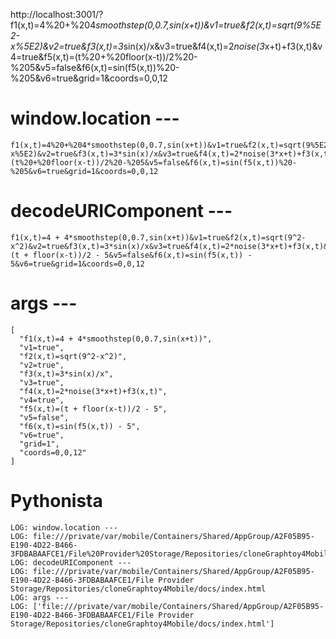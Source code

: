 http://localhost:3001/?f1(x,t)=4%20+%204*smoothstep(0,0.7,sin(x+t))&v1=true&f2(x,t)=sqrt(9%5E2-x%5E2)&v2=true&f3(x,t)=3*sin(x)/x&v3=true&f4(x,t)=2*noise(3*x+t)+f3(x,t)&v4=true&f5(x,t)=(t%20+%20floor(x-t))/2%20-%205&v5=false&f6(x,t)=sin(f5(x,t))%20-%205&v6=true&grid=1&coords=0,0,12


# window.location ---

```
f1(x,t)=4%20+%204*smoothstep(0,0.7,sin(x+t))&v1=true&f2(x,t)=sqrt(9%5E2-x%5E2)&v2=true&f3(x,t)=3*sin(x)/x&v3=true&f4(x,t)=2*noise(3*x+t)+f3(x,t)&v4=true&f5(x,t)=(t%20+%20floor(x-t))/2%20-%205&v5=false&f6(x,t)=sin(f5(x,t))%20-%205&v6=true&grid=1&coords=0,0,12
```

# decodeURIComponent ---

```
f1(x,t)=4 + 4*smoothstep(0,0.7,sin(x+t))&v1=true&f2(x,t)=sqrt(9^2-x^2)&v2=true&f3(x,t)=3*sin(x)/x&v3=true&f4(x,t)=2*noise(3*x+t)+f3(x,t)&v4=true&f5(x,t)=(t + floor(x-t))/2 - 5&v5=false&f6(x,t)=sin(f5(x,t)) - 5&v6=true&grid=1&coords=0,0,12
```

# args ---

```
[
  "f1(x,t)=4 + 4*smoothstep(0,0.7,sin(x+t))",
  "v1=true",
  "f2(x,t)=sqrt(9^2-x^2)",
  "v2=true",
  "f3(x,t)=3*sin(x)/x",
  "v3=true",
  "f4(x,t)=2*noise(3*x+t)+f3(x,t)",
  "v4=true",
  "f5(x,t)=(t + floor(x-t))/2 - 5",
  "v5=false",
  "f6(x,t)=sin(f5(x,t)) - 5",
  "v6=true",
  "grid=1",
  "coords=0,0,12"
]
```

# Pythonista

```
LOG: window.location ---
LOG: file:///private/var/mobile/Containers/Shared/AppGroup/A2F05B95-E190-4D22-B466-3FDBABAAFCE1/File%20Provider%20Storage/Repositories/cloneGraphtoy4Mobile/docs/index.html
LOG: decodeURIComponent ---
LOG: file:///private/var/mobile/Containers/Shared/AppGroup/A2F05B95-E190-4D22-B466-3FDBABAAFCE1/File Provider Storage/Repositories/cloneGraphtoy4Mobile/docs/index.html
LOG: args ---
LOG: ['file:///private/var/mobile/Containers/Shared/AppGroup/A2F05B95-E190-4D22-B466-3FDBABAAFCE1/File Provider Storage/Repositories/cloneGraphtoy4Mobile/docs/index.html']


```